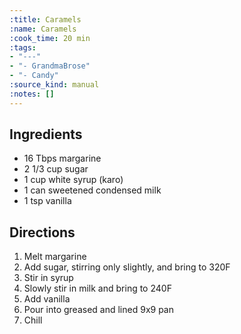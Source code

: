 ```yaml
---
:title: Caramels
:name: Caramels
:cook_time: 20 min
:tags:
- "---"
- "- GrandmaBrose"
- "- Candy"
:source_kind: manual
:notes: []
---
```


## Ingredients
- 16 Tbps margarine
- 2 1/3 cup sugar
- 1 cup white syrup (karo)
- 1 can sweetened condensed milk
- 1 tsp vanilla


## Directions
1. Melt margarine
2. Add sugar, stirring only slightly, and bring to 320F
3. Stir in syrup
4. Slowly stir in milk and bring to 240F
5. Add vanilla
6. Pour into greased and lined 9x9 pan
7. Chill
